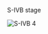 S-IVB stage

![S-IVB 4](https://github.com/user-attachments/assets/493612a2-49b9-42bb-ab1f-2dd939429a8c)

